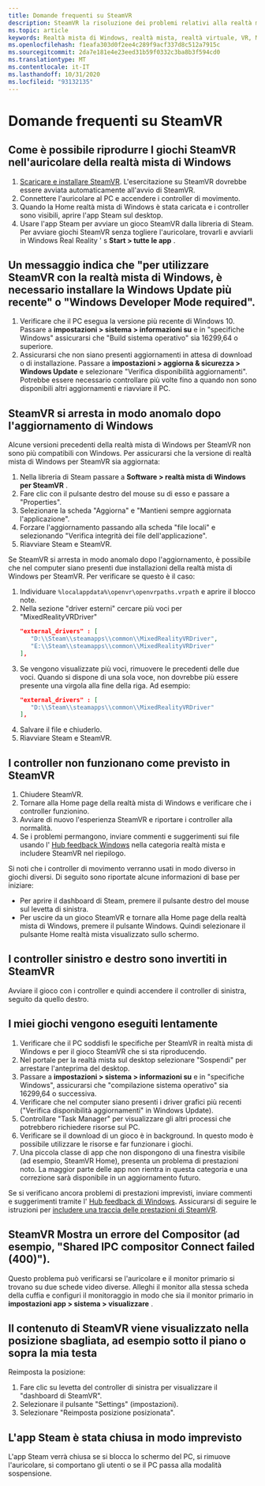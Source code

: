 ```yaml
---
title: Domande frequenti su SteamVR
description: SteamVR la risoluzione dei problemi relativi alla realtà mista di Windows che va oltre la documentazione standard del supporto clienti.
ms.topic: article
keywords: Realtà mista di Windows, realtà mista, realtà virtuale, VR, MR, risoluzione dei problemi, errori, guida, supporto tecnico, SteamVR
ms.openlocfilehash: f1eafa303d0f2ee4c289f9acf337d8c512a7915c
ms.sourcegitcommit: 2da7e181e4e23eed31b59f0332c3ba8b3f594cd0
ms.translationtype: MT
ms.contentlocale: it-IT
ms.lasthandoff: 10/31/2020
ms.locfileid: "93132135"
---
```

# <a name="steamvr-faqs"></a>Domande frequenti su SteamVR

## <a name="how-can-i-play-steamvr-games-in-my-windows-mixed-reality-headset"></a>Come è possibile riprodurre I giochi SteamVR nell'auricolare della realtà mista di Windows

1. [Scaricare e installare SteamVR](https://steamcdn-a.akamaihd.net/client/installer/SteamWindowsMRInstaller.exe). L'esercitazione su SteamVR dovrebbe essere avviata automaticamente all'avvio di SteamVR.
2. Connettere l'auricolare al PC e accendere i controller di movimento.
3. Quando la Home realtà mista di Windows è stata caricata e i controller sono visibili, aprire l'app Steam sul desktop.
4. Usare l'app Steam per avviare un gioco SteamVR dalla libreria di Steam. Per avviare giochi SteamVR senza togliere l'auricolare, trovarli e avviarli in Windows Real Reality ' s **Start > tutte le app** .

## <a name="a-message-says-to-use-steamvr-with-windows-mixed-reality-you-need-to-install-the-latest-windows-update-or-windows-developer-mode-required"></a>Un messaggio indica che "per utilizzare SteamVR con la realtà mista di Windows, è necessario installare la Windows Update più recente" o "Windows Developer Mode required".

1. Verificare che il PC esegua la versione più recente di Windows 10. Passare a **impostazioni > sistema > informazioni su** e in "specifiche Windows" assicurarsi che "Build sistema operativo" sia 16299,64 o superiore.
2. Assicurarsi che non siano presenti aggiornamenti in attesa di download o di installazione. Passare a **impostazioni > aggiorna & sicurezza > Windows Update** e selezionare "Verifica disponibilità aggiornamenti". Potrebbe essere necessario controllare più volte fino a quando non sono disponibili altri aggiornamenti e riavviare il PC.

## <a name="steamvr-is-crashing-after-updating-windows"></a>SteamVR si arresta in modo anomalo dopo l'aggiornamento di Windows

Alcune versioni precedenti della realtà mista di Windows per SteamVR non sono più compatibili con Windows. Per assicurarsi che la versione di realtà mista di Windows per SteamVR sia aggiornata:

1. Nella libreria di Steam passare a **Software > realtà mista di Windows per SteamVR** .
2. Fare clic con il pulsante destro del mouse su di esso e passare a "Properties".
3. Selezionare la scheda "Aggiorna" e "Mantieni sempre aggiornata l'applicazione".
4. Forzare l'aggiornamento passando alla scheda "file locali" e selezionando "Verifica integrità dei file dell'applicazione".
5. Riavviare Steam e SteamVR.

Se SteamVR si arresta in modo anomalo dopo l'aggiornamento, è possibile che nel computer siano presenti due installazioni della realtà mista di Windows per SteamVR. Per verificare se questo è il caso:

1. Individuare ```%localappdata%\openvr\openvrpaths.vrpath``` e aprire il blocco note.
2. Nella sezione "driver esterni" cercare più voci per "MixedRealityVRDriver"
   ```json
   "external_drivers" : [
      "D:\\Steam\\steamapps\\common\\MixedRealityVRDriver",
      "E:\\Steam\\steamapps\\common\\MixedRealityVRDriver"
   ],
   ```
3. Se vengono visualizzate più voci, rimuovere le precedenti delle due voci. Quando si dispone di una sola voce, non dovrebbe più essere presente una virgola alla fine della riga. Ad esempio:
   ```json
   "external_drivers" : [
      "D:\\Steam\\steamapps\\common\\MixedRealityVRDriver"
   ],
   ```
4. Salvare il file e chiuderlo.
5. Riavviare Steam e SteamVR.

## <a name="my-controllers-arent-working-as-expected-in-steamvr"></a>I controller non funzionano come previsto in SteamVR

1. Chiudere SteamVR.
2. Tornare alla Home page della realtà mista di Windows e verificare che i controller funzionino.
3. Avviare di nuovo l'esperienza SteamVR e riportare i controller alla normalità.
4. Se i problemi permangono, inviare commenti e suggerimenti sui file usando l' [Hub feedback Windows](https://support.microsoft.com/en-us/help/4021566/windows-10-send-feedback-to-microsoft-with-feedback-hub-app) nella categoria realtà mista e includere SteamVR nel riepilogo.

Si noti che i controller di movimento verranno usati in modo diverso in giochi diversi. Di seguito sono riportate alcune informazioni di base per iniziare:
* Per aprire il dashboard di Steam, premere il pulsante destro del mouse sul levetta di sinistra.
* Per uscire da un gioco SteamVR e tornare alla Home page della realtà mista di Windows, premere il pulsante Windows. Quindi selezionare il pulsante Home realtà mista visualizzato sullo schermo.

## <a name="my-left-and-right-controllers-are-reversed-in-steamvr"></a>I controller sinistro e destro sono invertiti in SteamVR

Avviare il gioco con i controller e quindi accendere il controller di sinistra, seguito da quello destro.

## <a name="my-games-are-running-slowly"></a>I miei giochi vengono eseguiti lentamente

1. Verificare che il PC soddisfi le specifiche per SteamVR in realtà mista di Windows e per il gioco SteamVR che si sta riproducendo.
2. Nel portale per la realtà mista sul desktop selezionare "Sospendi" per arrestare l'anteprima del desktop.
3. Passare a **impostazioni > sistema > informazioni su** e in "specifiche Windows", assicurarsi che "compilazione sistema operativo" sia 16299,64 o successiva.
4. Verificare che nel computer siano presenti i driver grafici più recenti ("Verifica disponibilità aggiornamenti" in Windows Update).
5. Controllare "Task Manager" per visualizzare gli altri processi che potrebbero richiedere risorse sul PC.
6. Verificare se il download di un gioco è in background. In questo modo è possibile utilizzare le risorse e far funzionare i giochi.
7. Una piccola classe di app che non dispongono di una finestra visibile (ad esempio, SteamVR Home), presenta un problema di prestazioni noto. La maggior parte delle app non rientra in questa categoria e una correzione sarà disponibile in un aggiornamento futuro.

Se si verificano ancora problemi di prestazioni imprevisti, inviare commenti e suggerimenti tramite l' [Hub feedback di Windows](https://support.microsoft.com/en-us/help/4021566/windows-10-send-feedback-to-microsoft-with-feedback-hub-app). Assicurarsi di seguire le istruzioni per [includere una traccia delle prestazioni di SteamVR](using-steamvr-with-windows-mixed-reality.md#sharing-feedback-on-steamvr).

## <a name="steamvr-is-showing-a-compositor-error-for-example-shared-ipc-compositor-connect-failed-400"></a>SteamVR Mostra un errore del Compositor (ad esempio, "Shared IPC compositor Connect failed (400)").

Questo problema può verificarsi se l'auricolare e il monitor primario si trovano su due schede video diverse. Alleghi il monitor alla stessa scheda della cuffia e configuri il monitoraggio in modo che sia il monitor primario in **impostazioni app > sistema > visualizzare** .

## <a name="steamvr-content-appears-in-the-wrong-place-like-beneath-the-floor-or-above-my-head"></a>Il contenuto di SteamVR viene visualizzato nella posizione sbagliata, ad esempio sotto il piano o sopra la mia testa

Reimposta la posizione:

1. Fare clic su levetta del controller di sinistra per visualizzare il "dashboard di SteamVR".
2. Selezionare il pulsante "Settings" (impostazioni).
3. Selezionare "Reimposta posizione posizionata".

## <a name="my-steam-app-closed-unexpectedly"></a>L'app Steam è stata chiusa in modo imprevisto

L'app Steam verrà chiusa se si blocca lo schermo del PC, si rimuove l'auricolare, si comportano gli utenti o se il PC passa alla modalità sospensione.
